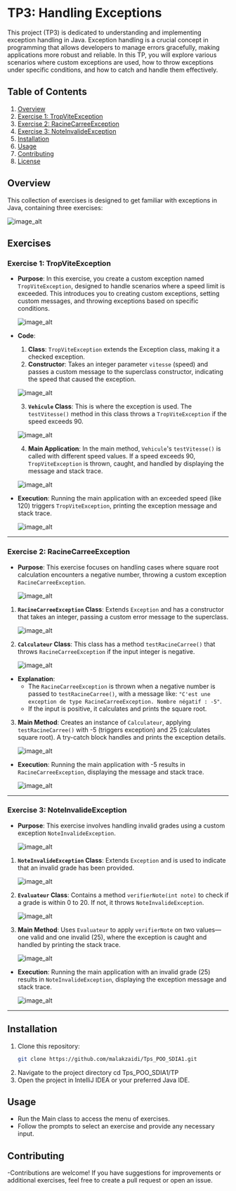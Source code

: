 # TP3: Handling Exceptions

This project (TP3) is dedicated to understanding and implementing exception handling in Java. Exception handling is a crucial concept in programming that allows developers to manage errors gracefully, making applications more robust and reliable. In this TP, you will explore various scenarios where custom exceptions are used, how to throw exceptions under specific conditions, and how to catch and handle them effectively.

## Table of Contents

1. [Overview](#overview)
2. [Exercise 1: TropViteException](#exercise-1-tropviteexception)
3. [Exercise 2: RacineCarreeException](#exercise-2-racinecarreeexception)
4. [Exercise 3: NoteInvalideException](#exercise-3-noteinvalideexception)
5. [Installation](#installation)
6. [Usage](#usage)
7. [Contributing](#contributing)
8. [License](#license)

## Overview

This collection of exercises is designed to get familiar with exceptions in Java, containing three exercises:

![image_alt](https://github.com/malakzaidi/Tps_POO_SDIA1/blob/main/src/Tp3/screenshots/image_2024-11-04_104658881.png)

## Exercises

### Exercise 1: TropViteException

- **Purpose**: In this exercise, you create a custom exception named `TropViteException`, designed to handle scenarios where a speed limit is exceeded. This introduces you to creating custom exceptions, setting custom messages, and throwing exceptions based on specific conditions.

   ![image_alt](https://github.com/malakzaidi/Tps_POO_SDIA1/blob/main/src/Tp3/screenshots/image_2024-11-04_110140249.png)

- **Code**:
  1. **Class**: `TropViteException` extends the Exception class, making it a checked exception.
  2. **Constructor**: Takes an integer parameter `vitesse` (speed) and passes a custom message to the superclass constructor, indicating the speed that caused the exception.
     
   ![image_alt](https://github.com/malakzaidi/Tps_POO_SDIA1/blob/main/src/Tp3/screenshots/exception.PNG)

  3. **`Vehicule` Class**: This is where the exception is used. The `testVitesse()` method in this class throws a `TropViteException` if the speed exceeds 90.

   ![image_alt](https://github.com/malakzaidi/Tps_POO_SDIA1/blob/main/src/Tp3/screenshots/vehicule.PNG)

  4. **Main Application**: In the main method, `Vehicule`'s `testVitesse()` is called with different speed values. If a speed exceeds 90, `TropViteException` is thrown, caught, and handled by displaying the message and stack trace.

   ![image_alt](https://github.com/malakzaidi/Tps_POO_SDIA1/blob/main/src/Tp3/screenshots/mainnn.PNG)

- **Execution**: Running the main application with an exceeded speed (like 120) triggers `TropViteException`, printing the exception message and stack trace.

   ![image_alt](https://github.com/malakzaidi/Tps_POO_SDIA1/blob/main/src/Tp3/screenshots/exec1.PNG)

---

### Exercise 2: RacineCarreeException

- **Purpose**: This exercise focuses on handling cases where square root calculation encounters a negative number, throwing a custom exception `RacineCarreeException`.

  ![image_alt](https://github.com/malakzaidi/Tps_POO_SDIA1/blob/main/src/Tp3/screenshots/RacineCarree.PNG)

1. **`RacineCarreeException` Class**: Extends `Exception` and has a constructor that takes an integer, passing a custom error message to the superclass.

   ![image_alt](https://github.com/malakzaidi/Tps_POO_SDIA1/blob/main/src/Tp3/screenshots/image_2024-11-04_114301392.png)

2. **`Calculateur` Class**: This class has a method `testRacineCarree()` that throws `RacineCarreeException` if the input integer is negative.

   ![image_alt](https://github.com/malakzaidi/Tps_POO_SDIA1/blob/main/src/Tp3/screenshots/calculateur.PNG)

- **Explanation**: 
  - The `RacineCarreeException` is thrown when a negative number is passed to `testRacineCarree()`, with a message like: `"C'est une exception de type RacineCarreeException. Nombre négatif : -5"`.
  - If the input is positive, it calculates and prints the square root.

3. **Main Method**: Creates an instance of `Calculateur`, applying `testRacineCarree()` with -5 (triggers exception) and 25 (calculates square root). A try-catch block handles and prints the exception details.

   ![image_alt](https://github.com/malakzaidi/Tps_POO_SDIA1/blob/main/src/Tp3/screenshots/mainex2.PNG)

- **Execution**: Running the main application with -5 results in `RacineCarreeException`, displaying the message and stack trace.

   ![image_alt](https://github.com/malakzaidi/Tps_POO_SDIA1/blob/main/src/Tp3/screenshots/exec2.PNG)

---

### Exercise 3: NoteInvalideException

- **Purpose**: This exercise involves handling invalid grades using a custom exception `NoteInvalideException`.

  ![image_alt](https://github.com/malakzaidi/Tps_POO_SDIA1/blob/main/src/Tp3/screenshots/image_2024-11-04_115345062.png)

1. **`NoteInvalideException` Class**: Extends `Exception` and is used to indicate that an invalid grade has been provided.

   ![image_alt](https://github.com/malakzaidi/Tps_POO_SDIA1/blob/main/src/Tp3/screenshots/image_2024-11-04_115715861.png)

2. **`Evaluateur` Class**: Contains a method `verifierNote(int note)` to check if a grade is within 0 to 20. If not, it throws `NoteInvalideException`.

   ![image_alt](https://github.com/malakzaidi/Tps_POO_SDIA1/blob/main/src/Tp3/screenshots/evaaa.PNG)

3. **Main Method**: Uses `Evaluateur` to apply `verifierNote` on two values—one valid and one invalid (25), where the exception is caught and handled by printing the stack trace.

   ![image_alt](https://github.com/malakzaidi/Tps_POO_SDIA1/blob/main/src/Tp3/screenshots/mainex3.PNG)

- **Execution**: Running the main application with an invalid grade (25) results in `NoteInvalideException`, displaying the exception message and stack trace.

   ![image_alt](https://github.com/malakzaidi/Tps_POO_SDIA1/blob/main/src/Tp3/screenshots/exec3.PNG)

---

## Installation
1. Clone this repository:
   ```bash
   git clone https://github.com/malakzaidi/Tps_POO_SDIA1.git
2. Navigate to the project directory
     cd Tps_POO_SDIA1/TP
3. Open the project in IntelliJ IDEA or your preferred Java IDE.
## Usage
- Run the Main class to access the menu of exercises.
- Follow the prompts to select an exercise and provide any necessary input.
## Contributing
-Contributions are welcome! If you have suggestions for improvements or additional exercises, feel free to create a pull request or open an issue.
